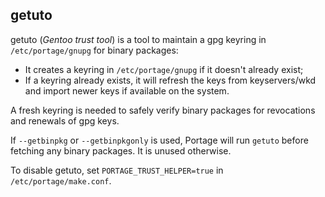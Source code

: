 ## getuto

getuto (_Gentoo trust tool_) is a tool to maintain a gpg keyring in `/etc/portage/gnupg`
for binary packages:
* It creates a keyring in `/etc/portage/gnupg` if it doesn't already exist;
* If a keyring already exists, it will refresh the keys from keyservers/wkd
  and import newer keys if available on the system.

A fresh keyring is needed to safely verify binary packages for revocations
and renewals of gpg keys.

If `--getbinpkg` or `--getbinpkgonly` is used, Portage will run `getuto` before fetching
any binary packages. It is unused otherwise.

To disable getuto, set `PORTAGE_TRUST_HELPER=true` in `/etc/portage/make.conf`.
